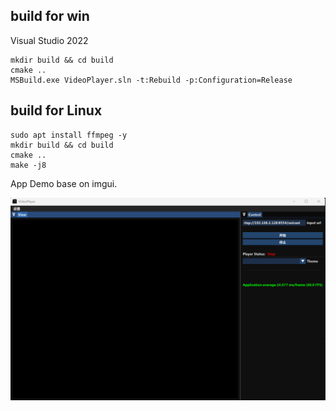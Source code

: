 ## build for win

Visual Studio 2022

```
mkdir build && cd build
cmake ..
MSBuild.exe VideoPlayer.sln -t:Rebuild -p:Configuration=Release
```

## build for Linux
```
sudo apt install ffmpeg -y
mkdir build && cd build
cmake ..
make -j8
```

App Demo base on imgui.

![](pic/demo.png)

